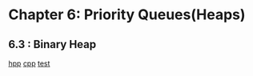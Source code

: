 # Chapter 6: Priority Queues(Heaps)

## 6.3 : Binary Heap

[hpp](https://github.com/seineo/Data-Structures-and-Algorithm-Analysis-in-C/blob/master/ch06/binary_heap.h) [cpp](https://github.com/seineo/Data-Structures-and-Algorithm-Analysis-in-C/blob/master/ch06/binary_heap.cpp) [test](https://github.com/seineo/Data-Structures-and-Algorithm-Analysis-in-C/blob/master/ch06/binary_heap_test.cpp)